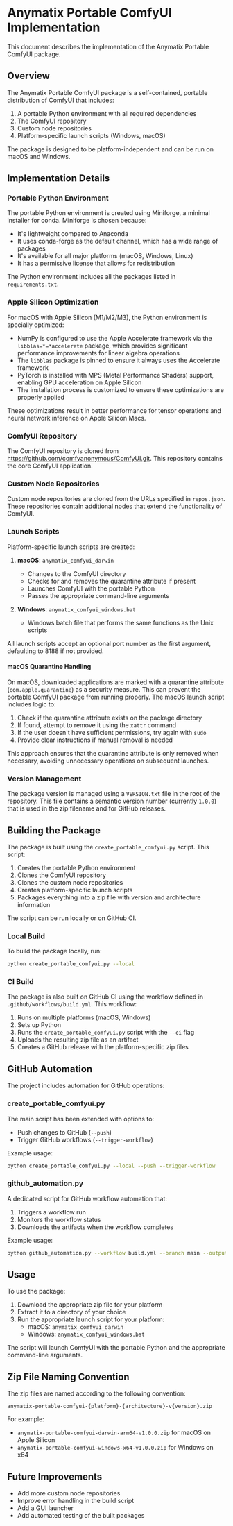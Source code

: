 # Anymatix Portable ComfyUI Implementation

This document describes the implementation of the Anymatix Portable ComfyUI package.

## Overview

The Anymatix Portable ComfyUI package is a self-contained, portable distribution of ComfyUI that includes:

1. A portable Python environment with all required dependencies
2. The ComfyUI repository
3. Custom node repositories
4. Platform-specific launch scripts (Windows, macOS)

The package is designed to be platform-independent and can be run on macOS and Windows.

## Implementation Details

### Portable Python Environment

The portable Python environment is created using Miniforge, a minimal installer for conda. Miniforge is chosen because:

- It's lightweight compared to Anaconda
- It uses conda-forge as the default channel, which has a wide range of packages
- It's available for all major platforms (macOS, Windows, Linux)
- It has a permissive license that allows for redistribution

The Python environment includes all the packages listed in `requirements.txt`.

### Apple Silicon Optimization

For macOS with Apple Silicon (M1/M2/M3), the Python environment is specially optimized:

- NumPy is configured to use the Apple Accelerate framework via the `libblas=*=*accelerate` package, which provides significant performance improvements for linear algebra operations
- The `libblas` package is pinned to ensure it always uses the Accelerate framework
- PyTorch is installed with MPS (Metal Performance Shaders) support, enabling GPU acceleration on Apple Silicon
- The installation process is customized to ensure these optimizations are properly applied

These optimizations result in better performance for tensor operations and neural network inference on Apple Silicon Macs.

### ComfyUI Repository

The ComfyUI repository is cloned from https://github.com/comfyanonymous/ComfyUI.git. This repository contains the core ComfyUI application.

### Custom Node Repositories

Custom node repositories are cloned from the URLs specified in `repos.json`. These repositories contain additional nodes that extend the functionality of ComfyUI.

### Launch Scripts

Platform-specific launch scripts are created:

1. **macOS**: `anymatix_comfyui_darwin`
   - Changes to the ComfyUI directory
   - Checks for and removes the quarantine attribute if present
   - Launches ComfyUI with the portable Python
   - Passes the appropriate command-line arguments

2. **Windows**: `anymatix_comfyui_windows.bat`
   - Windows batch file that performs the same functions as the Unix scripts

All launch scripts accept an optional port number as the first argument, defaulting to 8188 if not provided.

#### macOS Quarantine Handling

On macOS, downloaded applications are marked with a quarantine attribute (`com.apple.quarantine`) as a security measure. This can prevent the portable ComfyUI package from running properly. The macOS launch script includes logic to:

1. Check if the quarantine attribute exists on the package directory
2. If found, attempt to remove it using the `xattr` command
3. If the user doesn't have sufficient permissions, try again with `sudo`
4. Provide clear instructions if manual removal is needed

This approach ensures that the quarantine attribute is only removed when necessary, avoiding unnecessary operations on subsequent launches.

### Version Management

The package version is managed using a `VERSION.txt` file in the root of the repository. This file contains a semantic version number (currently `1.0.0`) that is used in the zip filename and for GitHub releases.

## Building the Package

The package is built using the `create_portable_comfyui.py` script. This script:

1. Creates the portable Python environment
2. Clones the ComfyUI repository
3. Clones the custom node repositories
4. Creates platform-specific launch scripts
5. Packages everything into a zip file with version and architecture information

The script can be run locally or on GitHub CI.

### Local Build

To build the package locally, run:

```bash
python create_portable_comfyui.py --local
```

### CI Build

The package is also built on GitHub CI using the workflow defined in `.github/workflows/build.yml`. This workflow:

1. Runs on multiple platforms (macOS, Windows)
2. Sets up Python
3. Runs the `create_portable_comfyui.py` script with the `--ci` flag
4. Uploads the resulting zip file as an artifact
5. Creates a GitHub release with the platform-specific zip files

## GitHub Automation

The project includes automation for GitHub operations:

### create_portable_comfyui.py

The main script has been extended with options to:

- Push changes to GitHub (`--push`)
- Trigger GitHub workflows (`--trigger-workflow`)

Example usage:

```bash
python create_portable_comfyui.py --local --push --trigger-workflow
```

### github_automation.py

A dedicated script for GitHub workflow automation that:

1. Triggers a workflow run
2. Monitors the workflow status
3. Downloads the artifacts when the workflow completes

Example usage:

```bash
python github_automation.py --workflow build.yml --branch main --output-dir ./artifacts
```

## Usage

To use the package:

1. Download the appropriate zip file for your platform
2. Extract it to a directory of your choice
3. Run the appropriate launch script for your platform:
   - macOS: `anymatix_comfyui_darwin`
   - Windows: `anymatix_comfyui_windows.bat`

The script will launch ComfyUI with the portable Python and the appropriate command-line arguments.

## Zip File Naming Convention

The zip files are named according to the following convention:

```
anymatix-portable-comfyui-{platform}-{architecture}-v{version}.zip
```

For example:
- `anymatix-portable-comfyui-darwin-arm64-v1.0.0.zip` for macOS on Apple Silicon
- `anymatix-portable-comfyui-windows-x64-v1.0.0.zip` for Windows on x64

## Future Improvements

- Add more custom node repositories
- Improve error handling in the build script
- Add a GUI launcher
- Add automated testing of the built packages 